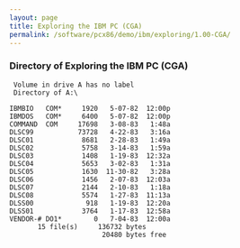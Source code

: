 ```yaml
---
layout: page
title: Exploring the IBM PC (CGA)
permalink: /software/pcx86/demo/ibm/exploring/1.00-CGA/
---
```


### Directory of Exploring the IBM PC (CGA)

     Volume in drive A has no label
     Directory of A:\

    IBMBIO   COM*     1920   5-07-82  12:00p
    IBMDOS   COM*     6400   5-07-82  12:00p
    COMMAND  COM     17698   3-08-83   1:48a
    DLSC99           73728   4-22-83   3:16a
    DLSC01            8681   2-28-83   1:49a
    DLSC02            5758   3-14-83   1:59a
    DLSC03            1408   1-19-83  12:32a
    DLSC04            5653   3-02-83   1:31a
    DLSC05            1630  11-30-82   3:28a
    DLSC06            1456   2-07-83  12:03a
    DLSC07            2144   2-10-83   1:18a
    DLSC08            5574   1-27-83  11:13a
    DLSS00             918   1-19-83  12:20a
    DLSS01            3764   1-17-83  12:58a
    VENDOR-# DO1*        0   7-04-83  12:00a
           15 file(s)     136732 bytes
                           20480 bytes free
